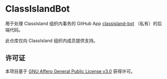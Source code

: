 # ClassIslandBot

用于处理 ClassIsland 组织内事务的 GitHub App [classisland-bot](https://github.com/apps/classisand-bot) （私有）的后端代码。

此仓库仅向 ClassIsland 组织内成员提供支持。

## 许可证

本项目基于 [GNU Affero General Public License v3.0](./LICENSE) 获得许可。
